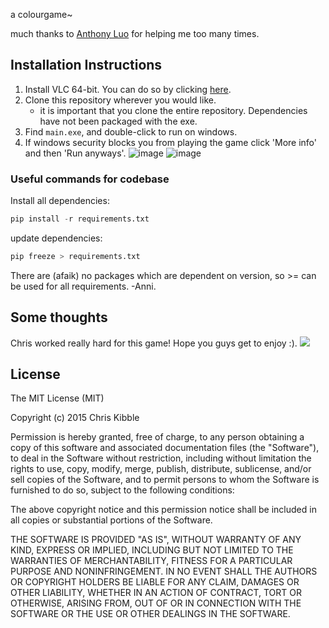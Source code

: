 a colourgame~

much thanks to [Anthony Luo](https://github.com/antholuo) for helping me too many times.

## Installation Instructions

1. Install VLC 64-bit. You can do so by clicking [here](https://get.videolan.org/vlc/3.0.16/win64/vlc-3.0.16-win64.exe).
2. Clone this repository wherever you would like.
    - it is important that you clone the entire repository. Dependencies have not been packaged with the exe.
3. Find `main.exe`, and double-click to run on windows.
4. If windows security blocks you from playing the game click 'More info' and then 'Run anyways'.
![image](https://user-images.githubusercontent.com/52107461/126377564-a232f23a-10ab-40e5-bd07-b351bda47d17.png)
![image](https://user-images.githubusercontent.com/52107461/126377733-dadaeb99-c9f6-4032-ac65-60eb7829b0d2.png)

### Useful commands for codebase
Install all dependencies:
```python
pip install -r requirements.txt
```
update dependencies:
```python
pip freeze > requirements.txt
```

There are (afaik) no packages which are dependent on version, so >= can be used for all requirements. -Anni.

## Some thoughts
Chris worked really hard for this game! Hope you guys get to enjoy :).
![](https://d.newsweek.com/en/full/822411/pikachu-640x360-pokemon-anime.jpg?w=1600&h=1600&q=88&f=b65592079ef009b8b80897ddb8660b29)


## License
 
The MIT License (MIT)

Copyright (c) 2015 Chris Kibble

Permission is hereby granted, free of charge, to any person obtaining a copy of this software and associated documentation files (the "Software"), to deal in the Software without restriction, including without limitation the rights to use, copy, modify, merge, publish, distribute, sublicense, and/or sell copies of the Software, and to permit persons to whom the Software is furnished to do so, subject to the following conditions:

The above copyright notice and this permission notice shall be included in all copies or substantial portions of the Software.

THE SOFTWARE IS PROVIDED "AS IS", WITHOUT WARRANTY OF ANY KIND, EXPRESS OR IMPLIED, INCLUDING BUT NOT LIMITED TO THE WARRANTIES OF MERCHANTABILITY, FITNESS FOR A PARTICULAR PURPOSE AND NONINFRINGEMENT. IN NO EVENT SHALL THE AUTHORS OR COPYRIGHT HOLDERS BE LIABLE FOR ANY CLAIM, DAMAGES OR OTHER LIABILITY, WHETHER IN AN ACTION OF CONTRACT, TORT OR OTHERWISE, ARISING FROM, OUT OF OR IN CONNECTION WITH THE SOFTWARE OR THE USE OR OTHER DEALINGS IN THE SOFTWARE.
